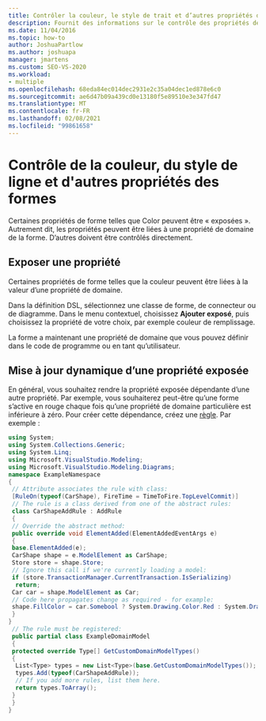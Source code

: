 ```yaml
---
title: Contrôler la couleur, le style de trait et d’autres propriétés des formes
description: Fournit des informations sur le contrôle des propriétés de forme, telles que la couleur et le style de ligne.
ms.date: 11/04/2016
ms.topic: how-to
author: JoshuaPartlow
ms.author: joshuapa
manager: jmartens
ms.custom: SEO-VS-2020
ms.workload:
- multiple
ms.openlocfilehash: 68eda84ec014dec2931e2c35a04dec1ed878e6c0
ms.sourcegitcommit: ae6d47b09a439cd0e13180f5e89510e3e347fd47
ms.translationtype: MT
ms.contentlocale: fr-FR
ms.lasthandoff: 02/08/2021
ms.locfileid: "99861658"
---
```

# <a name="controlling-color-line-style-and-other-shape-properties"></a>Contrôle de la couleur, du style de ligne et d'autres propriétés des formes

Certaines propriétés de forme telles que Color peuvent être « exposées ». Autrement dit, les propriétés peuvent être liées à une propriété de domaine de la forme. D’autres doivent être contrôlés directement.

## <a name="exposing-a-property"></a>Exposer une propriété
 Certaines propriétés de forme telles que la couleur peuvent être liées à la valeur d’une propriété de domaine.

 Dans la définition DSL, sélectionnez une classe de forme, de connecteur ou de diagramme. Dans le menu contextuel, choisissez **Ajouter exposé**, puis choisissez la propriété de votre choix, par exemple couleur de remplissage.

 La forme a maintenant une propriété de domaine que vous pouvez définir dans le code de programme ou en tant qu’utilisateur.

## <a name="dynamically-updating-an-exposed-property"></a>Mise à jour dynamique d’une propriété exposée
 En général, vous souhaitez rendre la propriété exposée dépendante d’une autre propriété. Par exemple, vous souhaiterez peut-être qu’une forme s’active en rouge chaque fois qu’une propriété de domaine particulière est inférieure à zéro. Pour créer cette dépendance, créez une [règle](../modeling/rules-propagate-changes-within-the-model.md). Par exemple :

```csharp
using System;
using System.Collections.Generic;
using System.Linq;
using Microsoft.VisualStudio.Modeling;
using Microsoft.VisualStudio.Modeling.Diagrams;
namespace ExampleNamespace
{
 // Attribute associates the rule with class:
 [RuleOn(typeof(CarShape), FireTime = TimeToFire.TopLevelCommit)]
 // The rule is a class derived from one of the abstract rules:
 class CarShapeAddRule : AddRule
 {
 // Override the abstract method:
 public override void ElementAdded(ElementAddedEventArgs e)
 {
 base.ElementAdded(e);
 CarShape shape = e.ModelElement as CarShape;
 Store store = shape.Store;
 // Ignore this call if we're currently loading a model:
 if (store.TransactionManager.CurrentTransaction.IsSerializing)
  return;
 Car car = shape.ModelElement as Car;
 // Code here propagates change as required - for example:
 shape.FillColor = car.Somebool ? System.Drawing.Color.Red : System.Drawing.Color.Green;
 }
}
 // The rule must be registered:
 public partial class ExampleDomainModel
 {
 protected override Type[] GetCustomDomainModelTypes()
 {
  List<Type> types = new List<Type>(base.GetCustomDomainModelTypes());
  types.Add(typeof(CarShapeAddRule));
  // If you add more rules, list them here.
  return types.ToArray();
 }
 }
}
```